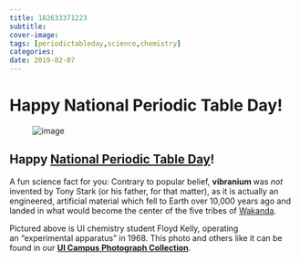 ```yaml
---
title: 182633371223
subtitle: 
cover-image: 
tags: [periodictableday,science,chemistry]
categories: 
date: 2019-02-07
---
```


<h1>Happy National Periodic Table Day!</h1>
<figure data-orig-width="729" data-orig-height="907" class="tmblr-full">
 <img class="img-fluid" src="https://www.lib.uidaho.edu/digital/objects/uidahodigital/182633371223.jpg" alt="image" data-orig-width="729" data-orig-height="907" />
</figure>
<h2><b>Happy <a href="http://www.periodictableday.org/" target="_blank">National Periodic Table Day</a>!&nbsp;</b></h2>
<p>A fun science fact for you: Contrary to popular belief, <b>vibranium </b>was <i>not </i>invented by Tony Stark (or his father, for that matter), as it is actually an engineered, artificial material which fell to Earth over 10,000 years ago and landed in what would become the center of the five tribes of <a href="http://marvelcinematicuniverse.wikia.com/wiki/Wakanda" target="_blank">Wakanda</a>.&nbsp;</p>
<p>Pictured above is UI chemistry student Floyd Kelly, operating an&nbsp;“experimental apparatus” in 1968. This photo and others like it can be found in our&nbsp;<a href="https://www.lib.uidaho.edu/digital/campus/" target="_blank"><b>UI Campus Photograph Collection</b></a>.</p>
